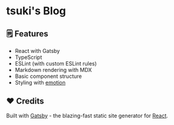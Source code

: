 # tsuki's Blog

## 🗒️ Features

- React with Gatsby
- TypeScript
- ESLint (with custom ESLint rules)
- Markdown rendering with MDX
- Basic component structure
- Styling with [emotion](https://emotion.sh/)

## ❤️ Credits

Built with [Gatsby](https://www.gatsbyjs.org/) - the blazing-fast static site generator for [React](https://facebook.github.io/react/).
